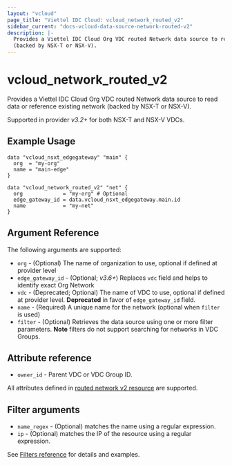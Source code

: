 ```yaml
---
layout: "vcloud"
page_title: "Viettel IDC Cloud: vcloud_network_routed_v2"
sidebar_current: "docs-vcloud-data-source-network-routed-v2"
description: |-
  Provides a Viettel IDC Cloud Org VDC routed Network data source to read data or reference  existing network
  (backed by NSX-T or NSX-V).
---
```


# vcloud\_network\_routed\_v2

Provides a Viettel IDC Cloud Org VDC routed Network data source to read data or reference  existing network
(backed by NSX-T or NSX-V).

Supported in provider *v3.2+* for both NSX-T and NSX-V VDCs.

## Example Usage

```hcl
data "vcloud_nsxt_edgegateway" "main" {
  org  = "my-org"
  name = "main-edge"
}

data "vcloud_network_routed_v2" "net" {
  org             = "my-org" # Optional
  edge_gateway_id = data.vcloud_nsxt_edgegateway.main.id
  name            = "my-net"
}
```

## Argument Reference

The following arguments are supported:

* `org` - (Optional) The name of organization to use, optional if defined at provider level
* `edge_gateway_id` - (Optional; *v3.6+*) Replaces `vdc` field and helps to identify exact Org
  Network
* `vdc` - (Deprecated; Optional) The name of VDC to use, optional if defined at provider level. **Deprecated**
  in favor of `edge_gateway_id` field.
* `name` - (Required) A unique name for the network (optional when `filter` is used)
* `filter` - (Optional) Retrieves the data source using one or more filter parameters. **Note**
  filters do not support searching for networks in VDC Groups.

## Attribute reference

* `owner_id` - Parent VDC or VDC Group ID.

All attributes defined in [routed network v2
resource](/providers/vmware/vcloud/latest/docs/resources/network_routed_v2#attribute-reference) are
supported.

## Filter arguments

* `name_regex` - (Optional) matches the name using a regular expression.
* `ip` - (Optional) matches the IP of the resource using a regular expression.

See [Filters reference](/providers/vmware/vcloud/latest/docs/guides/data_source_filters) for details and examples.

